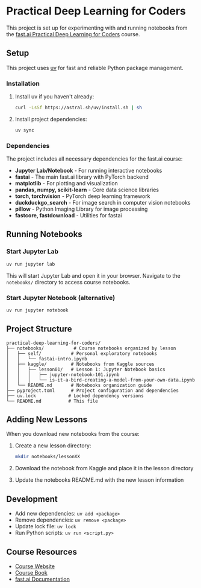 # Practical Deep Learning for Coders

This project is set up for experimenting with and running notebooks from the [fast.ai Practical Deep Learning for Coders](https://course.fast.ai/) course.

## Setup

This project uses [uv](https://github.com/astral-sh/uv) for fast and reliable Python package management.

### Installation

1. Install uv if you haven't already:
   ```bash
   curl -LsSf https://astral.sh/uv/install.sh | sh
   ```

2. Install project dependencies:
   ```bash
   uv sync
   ```

### Dependencies

The project includes all necessary dependencies for the fast.ai course:
- **Jupyter Lab/Notebook** - For running interactive notebooks
- **fastai** - The main fast.ai library with PyTorch backend
- **matplotlib** - For plotting and visualization
- **pandas, numpy, scikit-learn** - Core data science libraries
- **torch, torchvision** - PyTorch deep learning framework
- **duckduckgo_search** - For image search in computer vision notebooks
- **pillow** - Python Imaging Library for image processing
- **fastcore, fastdownload** - Utilities for fastai

## Running Notebooks

### Start Jupyter Lab
```bash
uv run jupyter lab
```

This will start Jupyter Lab and open it in your browser. Navigate to the `notebooks/` directory to access course notebooks.

### Start Jupyter Notebook (alternative)
```bash
uv run jupyter notebook
```

## Project Structure

```
practical-deep-learning-for-coders/
├── notebooks/           # Course notebooks organized by lesson
│   ├── self/           # Personal exploratory notebooks
│   │   └── fastai-intro.ipynb
│   ├── kaggle/         # Notebooks from Kaggle sources
│   │   ├── lesson01/   # Lesson 1: Jupyter Notebook basics
│   │   │   ├── jupyter-notebook-101.ipynb
│   │   │   └── is-it-a-bird-creating-a-model-from-your-own-data.ipynb
│   └── README.md       # Notebooks organization guide
├── pyproject.toml      # Project configuration and dependencies
├── uv.lock            # Locked dependency versions
└── README.md          # This file
```

## Adding New Lessons

When you download new notebooks from the course:

1. Create a new lesson directory:
   ```bash
   mkdir notebooks/lessonXX
   ```

2. Download the notebook from Kaggle and place it in the lesson directory

3. Update the notebooks README.md with the new lesson information

## Development

- Add new dependencies: `uv add <package>`
- Remove dependencies: `uv remove <package>`
- Update lock file: `uv lock`
- Run Python scripts: `uv run <script.py>`

## Course Resources

- [Course Website](https://course.fast.ai/)
- [Course Book](https://github.com/fastai/fastbook)
- [fast.ai Documentation](https://docs.fast.ai/)
